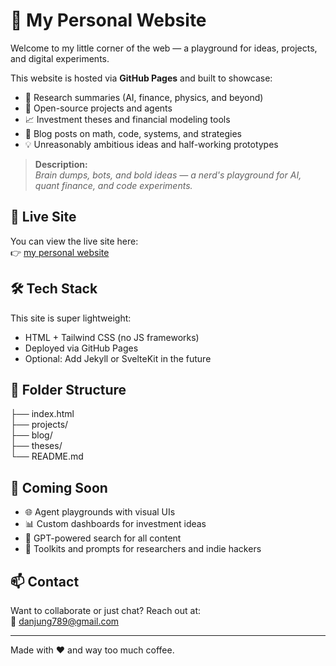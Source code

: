# 🧠 My Personal Website

Welcome to my little corner of the web — a playground for ideas, projects, and digital experiments.

This website is hosted via **GitHub Pages** and built to showcase:
- 🔬 Research summaries (AI, finance, physics, and beyond)
- 🤖 Open-source projects and agents
- 📈 Investment theses and financial modeling tools
- 🧩 Blog posts on math, code, systems, and strategies
- 💡 Unreasonably ambitious ideas and half-working prototypes

> **Description:**  
> *Brain dumps, bots, and bold ideas — a nerd's playground for AI, quant finance, and code experiments.*

## 🚀 Live Site

You can view the live site here:  
👉 [my personal website]([https://yourusername.github.io](https://danjung1.github.io/dan-jung/))

## 🛠️ Tech Stack

This site is super lightweight:
- HTML + Tailwind CSS (no JS frameworks)
- Deployed via GitHub Pages
- Optional: Add Jekyll or SvelteKit in the future

## 📂 Folder Structure

├── index.html <br>
├── projects/ <br>
├── blog/  <br>
├── theses/  <br>
└── README.md  <br>


## 🧪 Coming Soon

- 🌐 Agent playgrounds with visual UIs
- 📊 Custom dashboards for investment ideas
- 🧠 GPT-powered search for all content
- 🧰 Toolkits and prompts for researchers and indie hackers

## 📫 Contact

Want to collaborate or just chat? Reach out at:  
📧 [danjung789@gmail.com](mailto:danjung789@gmail.com)

---

Made with ❤️ and way too much coffee.
